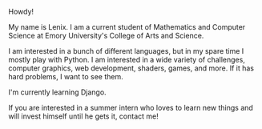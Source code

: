 Howdy!

My name is Lenix. I am a current student of Mathematics and Computer Science at Emory University's College of Arts and Science.

I am interested in a bunch of different languages, but in my spare time I mostly play with Python. I am interested in a wide variety of challenges, computer graphics, web development, shaders, games, and more. If it has hard problems, I want to see them. 

I'm currently learning Django.

If you are interested in a summer intern who loves to learn new things and will invest himself until he gets it, contact me!
